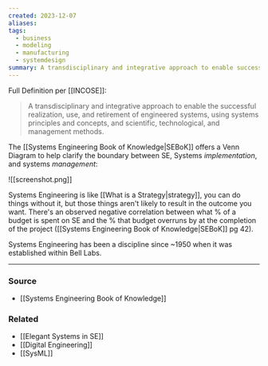 ```yaml
---
created: 2023-12-07
aliases: 
tags:
  - business
  - modeling
  - manufacturing
  - systemdesign
summary: A transdisciplinary and integrative approach to enable successful realization, use, and retirement of systems.
---
```

Full Definition per [[INCOSE]]:

> A transdisciplinary and integrative approach to enable the successful realization, use, and retirement of engineered systems, using systems principles and concepts, and scientific, technological, and management methods.

The [[Systems Engineering Book of Knowledge|SEBoK]] offers a Venn Diagram to help clarify the boundary between SE, Systems *implementation*, and systems *management*:

![[screenshot.png]]

Systems Engineering is like [[What is a Strategy|strategy]], you can do things without it, but those things aren't likely to result in the outcome you want. There's an observed negative correlation between what % of a budget is spent on SE and the % that budget overruns by at the completion of the project ([[Systems Engineering Book of Knowledge|SEBoK]] pg 42).

Systems Engineering has been a discipline since ~1950 when it was established within Bell Labs.

---
### Source
- [[Systems Engineering Book of Knowledge]]

### Related
- [[Elegant Systems in SE]]
- [[Digital Engineering]]
- [[SysML]]
